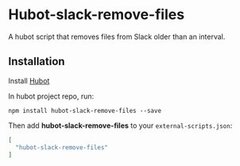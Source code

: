 # Hubot-slack-remove-files

A hubot script that removes files from Slack older than an interval.

## Installation

Install [Hubot](https://hubot.github.com/)

In hubot project repo, run:

`npm install hubot-slack-remove-files --save`

Then add **hubot-slack-remove-files** to your `external-scripts.json`:

```json
[
  "hubot-slack-remove-files"
]
```